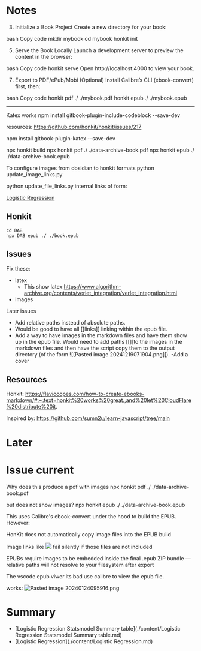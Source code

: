 # Notes

3. Initialize a Book Project
Create a new directory for your book:

bash
Copy code
mkdir mybook
cd mybook
honkit init

5. Serve the Book Locally
Launch a development server to preview the content in the browser:

bash
Copy code
honkit serve
Open http://localhost:4000 to view your book.


7. Export to PDF/ePub/Mobi (Optional)
Install Calibre’s CLI (ebook-convert) first, then:

bash
Copy code
honkit pdf ./ ./mybook.pdf
honkit epub ./ ./mybook.epub

------


Katex works
npm install gitbook-plugin-include-codeblock --save-dev


resources:
https://github.com/honkit/honkit/issues/217

npm install gitbook-plugin-katex --save-dev


npx honkit build
npx honkit pdf ./ ./data-archive-book.pdf
npx honkit epub ./ ./data-archive-book.epub

To configure images from obsidian to honkit formats
python update_image_links.py

python update_file_links.py
internal links of form:

[Logistic Regression](./Logistic%20Regression.html)


## Honkit

```
cd DAB
npx DAB epub ./ ./book.epub
```

## Issues

Fix these:
- latex 
  - This show latex:https://www.algorithm-archive.org/contents/verlet_integration/verlet_integration.html
- images

Later issues
- Add relative paths instead of absolute paths.
- Would be good to have all [[links]] linking within the epub file.
- Add a way to have images in the markdown files and have them show up in the epub file. Would need to add paths [[]]to the images in the markdown files and then have the script copy them to the output directory (of the form ![[Pasted image 20241219071904.png]]).
-Add a cover

## Resources

Honkit: https://flaviocopes.com/how-to-create-ebooks-markdown/#:~:text=honkit%20works%20great.,and%20let%20CloudFlare%20distribute%20it.

Inspired by:
https://github.com/sumn2u/learn-javascript/tree/main

# Later

# Issue current 

Why does
this produce a pdf with images
npx honkit pdf ./ ./data-archive-book.pdf

but does not show images?
npx honkit epub ./ ./data-archive-book.epub

This uses Calibre's ebook-convert under the hood to build the EPUB. However:

HonKit does not automatically copy image files into the EPUB build

Image links like ![](./images/foo.png) fail silently if those files are not included

EPUBs require images to be embedded inside the final .epub ZIP bundle — relative paths will not resolve to your filesystem after export


The vscode epub viwer its bad use calibre to view the epub file.

works: 
![Pasted image 20240124095916.png](images/Pasted%20image%2020240124095916.png)

# Summary

* [Logistic Regression Statsmodel Summary table](./content/Logistic Regression Statsmodel Summary table.md)
* [Logistic Regression](./content/Logistic Regression.md)
